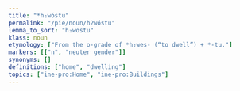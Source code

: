 ```yaml
---
title: "*h₂wóstu"
permalink: "/pie/noun/h2wóstu"
lemma_to_sort: "h₂wostu"
klass: noun
etymology: ["From the o-grade of *h₂wes- (“to dwell”) +‎ *-tu."]
markers: [["n", "neuter gender"]]
synonyms: []
definitions: ["home", "dwelling"]
topics: ["ine-pro:Home", "ine-pro:Buildings"]
---
```

